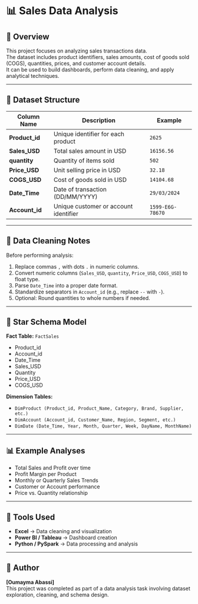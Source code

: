# 📊 Sales Data Analysis

## 🧾 Overview
This project focuses on analyzing sales transactions data.  
The dataset includes product identifiers, sales amounts, cost of goods sold (COGS), quantities, prices, and customer account details.  
It can be used to build dashboards, perform data cleaning, and apply analytical techniques.

---

## 📂 Dataset Structure

| Column Name | Description | Example |
|--------------|-------------|----------|
| **Product_id** | Unique identifier for each product | `2625` |
| **Sales_USD** | Total sales amount in USD | `16156.56` |
| **quantity** | Quantity of items sold | `502` |
| **Price_USD** | Unit selling price in USD | `32.18` |
| **COGS_USD** | Cost of goods sold in USD | `14104.68` |
| **Date_Time** | Date of transaction (DD/MM/YYYY) | `29/03/2024` |
| **Account_id** | Unique customer or account identifier | `1599-E6G-78670` |

---

## 🧮 Data Cleaning Notes
Before performing analysis:
1. Replace commas `,` with dots `.` in numeric columns.
2. Convert numeric columns (`Sales_USD`, `quantity`, `Price_USD`, `COGS_USD`) to float type.
3. Parse `Date_Time` into a proper date format.
4. Standardize separators in `Account_id` (e.g., replace `--` with `-`).
5. Optional: Round quantities to whole numbers if needed.

---

## 🌟 Star Schema Model

**Fact Table:** `FactSales`
- Product_id  
- Account_id  
- Date_Time  
- Sales_USD  
- Quantity  
- Price_USD  
- COGS_USD  

**Dimension Tables:**
- `DimProduct (Product_id, Product_Name, Category, Brand, Supplier, etc.)`
- `DimAccount (Account_id, Customer_Name, Region, Segment, etc.)`
- `DimDate (Date_Time, Year, Month, Quarter, Week, DayName, MonthName)`

---

## 📊 Example Analyses
- Total Sales and Profit over time  
- Profit Margin per Product  
- Monthly or Quarterly Sales Trends  
- Customer or Account performance  
- Price vs. Quantity relationship  

---

## 🧰 Tools Used
- **Excel** → Data cleaning and visualization  
- **Power BI / Tableau** → Dashboard creation  
- **Python / PySpark** → Data processing and analysis  

---

## 🏁 Author
**[Oumayma Abassi]**  
This project was completed as part of a data analysis task involving dataset exploration, cleaning, and schema design.  
